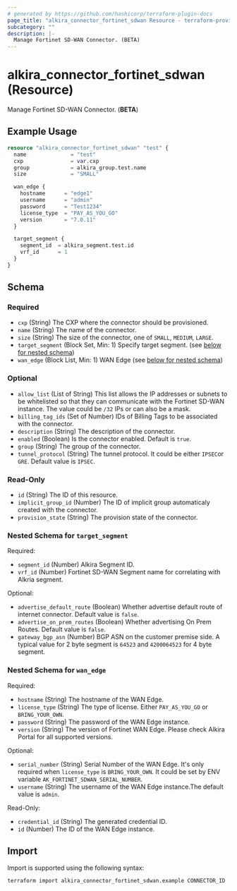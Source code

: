 ```yaml
---
# generated by https://github.com/hashicorp/terraform-plugin-docs
page_title: "alkira_connector_fortinet_sdwan Resource - terraform-provider-alkira"
subcategory: ""
description: |-
  Manage Fortinet SD-WAN Connector. (BETA)
---
```


# alkira_connector_fortinet_sdwan (Resource)

Manage Fortinet SD-WAN Connector. (**BETA**)

## Example Usage

```terraform
resource "alkira_connector_fortinet_sdwan" "test" {
  name              = "test"
  cxp               = var.cxp
  group             = alkira_group.test.name
  size              = "SMALL"

  wan_edge {
    hostname      = "edge1"
    username      = "admin"
    password      = "Test1234"
    license_type  = "PAY_AS_YOU_GO"
    version       = "7.0.11"
  }

  target_segment {
    segment_id  = alkira_segment.test.id
    vrf_id      = 1
  }
}
```

<!-- schema generated by tfplugindocs -->
## Schema

### Required

- `cxp` (String) The CXP where the connector should be provisioned.
- `name` (String) The name of the connector.
- `size` (String) The size of the connector, one of `SMALL`, `MEDIUM`, `LARGE`.
- `target_segment` (Block Set, Min: 1) Specify target segment. (see [below for nested schema](#nestedblock--target_segment))
- `wan_edge` (Block List, Min: 1) WAN Edge (see [below for nested schema](#nestedblock--wan_edge))

### Optional

- `allow_list` (List of String) This list allows the IP addresses or subnets to be whitelisted so that they can communicate with the Fortinet SD-WAN instance. The value could be `/32` IPs or can also be a mask.
- `billing_tag_ids` (Set of Number) IDs of Billing Tags to be associated with the connector.
- `description` (String) The description of the connector.
- `enabled` (Boolean) Is the connector enabled. Default is `true`.
- `group` (String) The group of the connector.
- `tunnel_protocol` (String) The tunnel protocol. It could be either `IPSEC`or `GRE`. Default value is `IPSEC`.

### Read-Only

- `id` (String) The ID of this resource.
- `implicit_group_id` (Number) The ID of implicit group automaticaly created with the connector.
- `provision_state` (String) The provision state of the connector.

<a id="nestedblock--target_segment"></a>
### Nested Schema for `target_segment`

Required:

- `segment_id` (Number) Alkira Segment ID.
- `vrf_id` (Number) Fortinet SD-WAN Segment name for correlating with Alkria segment.

Optional:

- `advertise_default_route` (Boolean) Whether advertise default route of internet connector. Default value is `false`.
- `advertise_on_prem_routes` (Boolean) Whether advertising On Prem Routes. Default value is `false`.
- `gateway_bgp_asn` (Number) BGP ASN on the customer premise side. A typical value for 2 byte segment is `64523` and `4200064523` for 4 byte segment.


<a id="nestedblock--wan_edge"></a>
### Nested Schema for `wan_edge`

Required:

- `hostname` (String) The hostname of the WAN Edge.
- `license_type` (String) The type of license. Either `PAY_AS_YOU_GO` or `BRING_YOUR_OWN`.
- `password` (String) The password of the WAN Edge instance.
- `version` (String) The version of Fortinet WAN Edge. Please check Alkira Portal for all supported versions.

Optional:

- `serial_number` (String) Serial Number of the WAN Edge. It's only required when `license_type` is `BRING_YOUR_OWN`. It could be set by ENV variable `AK_FORTINET_SDWAN_SERIAL_NUMBER`.
- `username` (String) The username of the WAN Edge instance.The default value is `admin`.

Read-Only:

- `credential_id` (String) The generated credential ID.
- `id` (Number) The ID of the WAN Edge instance.

## Import

Import is supported using the following syntax:

```shell
terraform import alkira_connector_fortinet_sdwan.example CONNECTOR_ID
```
